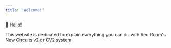 ```yaml
---
title: 'Welcome!'
---
```


:wave: Hello!

This website is dedicated to explain everything you can do with Rec Room's New Circuits v2 or CV2 system